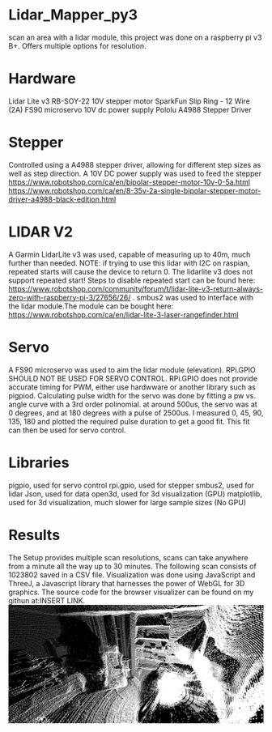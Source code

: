 # Lidar_Mapper_py3
scan an area with a lidar module, this project was done on a raspberry pi v3 B+. Offers multiple options for resolution.

# Hardware
Lidar Lite v3
RB-SOY-22 10V stepper motor 
SparkFun Slip Ring - 12 Wire (2A)
FS90 microservo
10V dc power supply
Pololu A4988 Stepper Driver

# Stepper 
Controlled using a A4988 stepper driver, allowing for different step sizes as well as step direction. A 10V DC power supply was used to feed the stepper 
https://www.robotshop.com/ca/en/bipolar-stepper-motor-10v-0-5a.html
https://www.robotshop.com/ca/en/8-35v-2a-single-bipolar-stepper-motor-driver-a4988-black-edition.html


# LIDAR V2
A Garmin LidarLite v3 was used, capable of measuring up to 40m, much further than needed. NOTE: if trying to use this lidar with I2C on raspian, repeated starts will cause the device to return 0. The lidarlite v3 does not support repeated start! Steps to disable repeated start can be found here: https://www.robotshop.com/community/forum/t/lidar-lite-v3-return-always-zero-with-raspberry-pi-3/27656/26/ .
smbus2 was used to interface with the lidar module.The module can be bought here:
https://www.robotshop.com/ca/en/lidar-lite-3-laser-rangefinder.html

# Servo
A FS90 microservo was used to aim the lidar module (elevation). RPi.GPIO SHOULD NOT BE USED FOR SERVO CONTROL. RPi.GPIO does not provide accurate timing for PWM, either use hardwware or another library such as pigpiod. Calculating pulse width for the servo was done by fitting a pw vs. angle curve with a 3rd order polinomial. at around 500us, the servo was at 0 degrees, and at 180 degrees with a pulse of 2500us. I measured 0, 45, 90, 135, 180 and plotted the required pulse duration to get a good fit. This fit can then be used for servo control.
 
# Libraries
pigpio, used for servo control
rpi.gpio, used for stepper
smbus2, used for lidar
Json, used for data 
open3d, used for 3d visualization (GPU)
matplotlib, used for 3d visualization, much slower for large sample sizes (No GPU)

# Results
The Setup provides multiple scan resolutions, scans can take anywhere from a minute all the way up to 30 minutes. The following scan consists of 1023802 saved in a CSV file. Visualization was done using JavaScript and ThreeJ, a Javascript library that harnesses the power of WebGL for 3D graphics. The source code for the browser visualizer can be found on my githun at:INSERT LINK. 
![Image of Point Cloud](https://github.com/robotevan/Lidar_Mapper_py3/blob/master/RoomScan.png)
